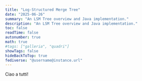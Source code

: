 ```yaml
---
title: "Log-Structured Merge Tree"
date: "2025-06-26"
summary: "An LSM Tree overview and Java implementation."
description: "An LSM Tree overview and Java implementation."
toc: false
readTime: false
autonumber: true
math: true
#tags: ["galleria", "quadri"]
showTags: false
hideBackToTop: true
fediverse: "@username@instance.url"
---
```

Ciao a tutti!